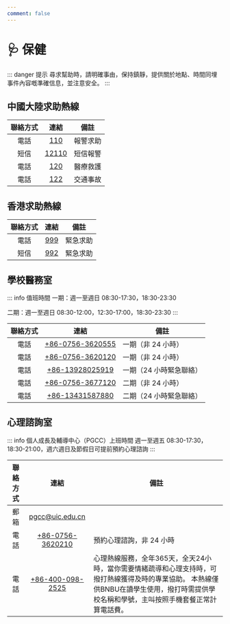 ```yaml
---
comment: false
---
```


# 🩺 保健

::: danger 提示
尋求幫助時，請明確事由，保持鎮靜，提供關於地點、時間同埋事件內容嘅準確信息，並注意安全。
:::

## 中國大陸求助熱線

| 聯絡方式 | 連結 | 備註 |
| :---: | :---: | --- |
| 電話 | [110](tel:110) | 報警求助 |
| 短信 | [12110](sms:12110) | 短信報警 |
| 電話 | [120](tel:119) | 醫療救護 |
| 電話 | [122](tel:122) | 交通事故 |

## 香港求助熱線

| 聯絡方式 | 連結 | 備註 |
| :---: | :---: | --- |
| 電話 | [999](tel:999) | 緊急求助 |
| 短信 | [992](sms:992) | 緊急求助 |

## 學校醫務室

::: info 值班時間
一期：週一至週日 08:30-17:30，18:30-23:30

二期：週一至週日 08:30-12:00，12:30-17:00，18:30-23:30
:::

| 聯絡方式 | 連結 | 備註 |
| :---: | :---: | --- |
| 電話 | [+86-0756-3620555](tel:867563620555) | 一期（非 24 小時） |
| 電話 | [+86-0756-3620120](tel:867563620120) | 一期（非 24 小時） |
| 電話 | [+86-13928025919](tel:8613928025919) | 一期（24 小時緊急聯絡） |
| 電話 | [+86-0756-3677120](tel:867563677120) | 二期（非 24 小時） |
| 電話 | [+86-13431587880](tel:8613431587880) | 二期（24 小時緊急聯絡） |

## 心理諮詢室

::: info 個人成長及輔導中心（PGCC）上班時間
週一至週五 08:30-17:30，18:30-21:00，週六週日及節假日可提前預約心理諮詢
:::

| 聯絡方式 | 連結 | 備註 |
| :---: | :---: | --- |
| 郵箱 | [pgcc@uic.edu.cn](mailto:pgcc@uic.edu.cn) |  |
| 電話 | [+86-0756-3620210](tel:867563620210) | 預約心理諮詢，非 24 小時 |
| 電話 | [+86-400-098-2525](tel:864000982525) | 心理熱線服務，全年365天，全天24小時，當你需要情緒疏導和心理支持時，可撥打熱線獲得及時的專業協助。 本熱線僅供BNBU在讀學生使用，撥打時需提供學校名稱和學號，主叫按照手機套餐正常計算電話費。|